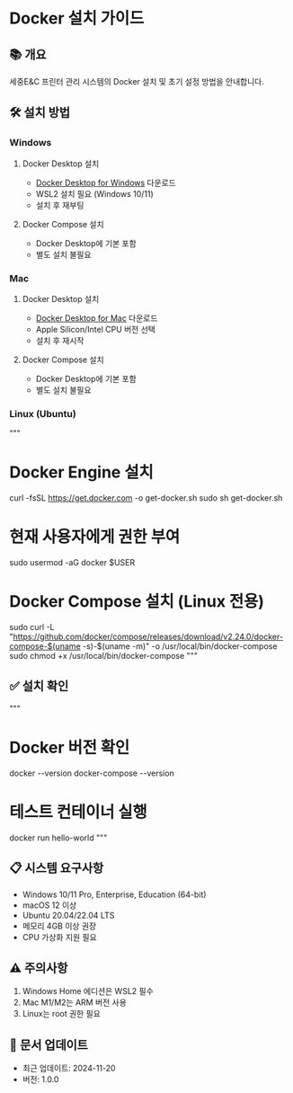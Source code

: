 # Docker 설치 가이드

## 📚 개요
세중E&C 프린터 관리 시스템의 Docker 설치 및 초기 설정 방법을 안내합니다.

## 🛠 설치 방법

### Windows
1. Docker Desktop 설치
   - [Docker Desktop for Windows](https://docs.docker.com/desktop/windows/install/) 다운로드
   - WSL2 설치 필요 (Windows 10/11)
   - 설치 후 재부팅

2. Docker Compose 설치
   - Docker Desktop에 기본 포함
   - 별도 설치 불필요

### Mac
1. Docker Desktop 설치
   - [Docker Desktop for Mac](https://docs.docker.com/desktop/mac/install/) 다운로드
   - Apple Silicon/Intel CPU 버전 선택
   - 설치 후 재시작

2. Docker Compose 설치
   - Docker Desktop에 기본 포함
   - 별도 설치 불필요

### Linux (Ubuntu)
"""
# Docker Engine 설치
curl -fsSL https://get.docker.com -o get-docker.sh
sudo sh get-docker.sh

# 현재 사용자에게 권한 부여
sudo usermod -aG docker $USER

# Docker Compose 설치 (Linux 전용)
sudo curl -L "https://github.com/docker/compose/releases/download/v2.24.0/docker-compose-$(uname -s)-$(uname -m)" -o /usr/local/bin/docker-compose
sudo chmod +x /usr/local/bin/docker-compose
"""

## ✅ 설치 확인
"""
# Docker 버전 확인
docker --version
docker-compose --version

# 테스트 컨테이너 실행
docker run hello-world
"""

## 📋 시스템 요구사항
- Windows 10/11 Pro, Enterprise, Education (64-bit)
- macOS 12 이상
- Ubuntu 20.04/22.04 LTS
- 메모리 4GB 이상 권장
- CPU 가상화 지원 필요

## ⚠️ 주의사항
1. Windows Home 에디션은 WSL2 필수
2. Mac M1/M2는 ARM 버전 사용
3. Linux는 root 권한 필요

## 🔄 문서 업데이트
- 최근 업데이트: 2024-11-20
- 버전: 1.0.0